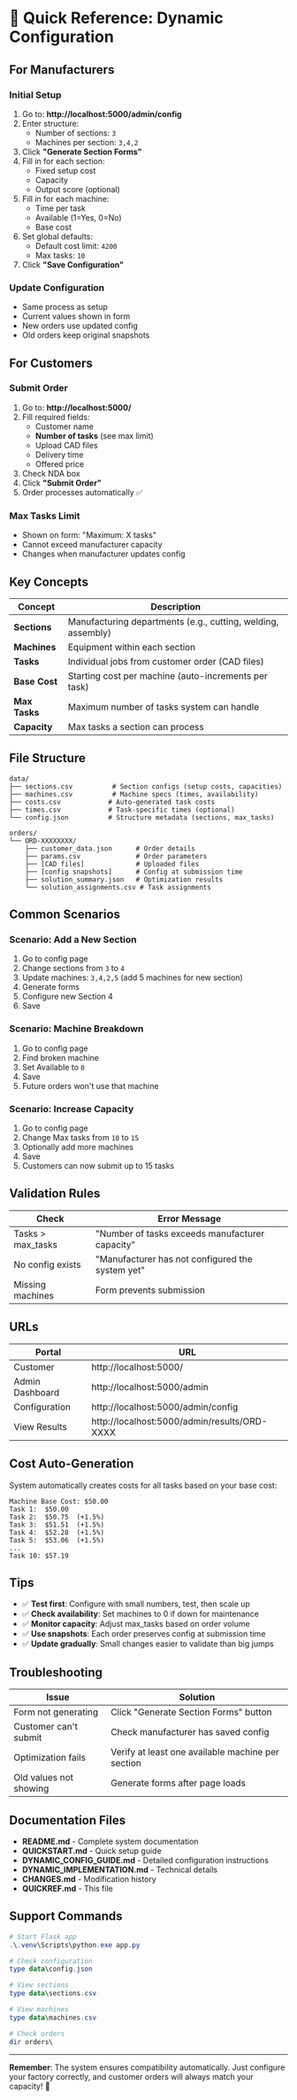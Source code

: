 # 🚀 Quick Reference: Dynamic Configuration

## For Manufacturers

### Initial Setup
1. Go to: **http://localhost:5000/admin/config**
2. Enter structure:
   - Number of sections: `3`
   - Machines per section: `3,4,2`
3. Click **"Generate Section Forms"**
4. Fill in for each section:
   - Fixed setup cost
   - Capacity
   - Output score (optional)
5. Fill in for each machine:
   - Time per task
   - Available (1=Yes, 0=No)
   - Base cost
6. Set global defaults:
   - Default cost limit: `4200`
   - Max tasks: `10`
7. Click **"Save Configuration"**

### Update Configuration
- Same process as setup
- Current values shown in form
- New orders use updated config
- Old orders keep original snapshots

## For Customers

### Submit Order
1. Go to: **http://localhost:5000/**
2. Fill required fields:
   - Customer name
   - **Number of tasks** (see max limit)
   - Upload CAD files
   - Delivery time
   - Offered price
3. Check NDA box
4. Click **"Submit Order"**
5. Order processes automatically ✅

### Max Tasks Limit
- Shown on form: "Maximum: X tasks"
- Cannot exceed manufacturer capacity
- Changes when manufacturer updates config

## Key Concepts

| Concept | Description |
|---------|-------------|
| **Sections** | Manufacturing departments (e.g., cutting, welding, assembly) |
| **Machines** | Equipment within each section |
| **Tasks** | Individual jobs from customer order (CAD files) |
| **Base Cost** | Starting cost per machine (auto-increments per task) |
| **Max Tasks** | Maximum number of tasks system can handle |
| **Capacity** | Max tasks a section can process |

## File Structure

```
data/
├── sections.csv          # Section configs (setup costs, capacities)
├── machines.csv          # Machine specs (times, availability)
├── costs.csv            # Auto-generated task costs
├── times.csv            # Task-specific times (optional)
└── config.json          # Structure metadata (sections, max_tasks)

orders/
└── ORD-XXXXXXXX/
    ├── customer_data.json      # Order details
    ├── params.csv              # Order parameters
    ├── [CAD files]             # Uploaded files
    ├── [config snapshots]      # Config at submission time
    ├── solution_summary.json   # Optimization results
    └── solution_assignments.csv # Task assignments
```

## Common Scenarios

### Scenario: Add a New Section
1. Go to config page
2. Change sections from `3` to `4`
3. Update machines: `3,4,2,5` (add 5 machines for new section)
4. Generate forms
5. Configure new Section 4
6. Save

### Scenario: Machine Breakdown
1. Go to config page
2. Find broken machine
3. Set Available to `0`
4. Save
5. Future orders won't use that machine

### Scenario: Increase Capacity
1. Go to config page
2. Change Max tasks from `10` to `15`
3. Optionally add more machines
4. Save
5. Customers can now submit up to 15 tasks

## Validation Rules

| Check | Error Message |
|-------|---------------|
| Tasks > max_tasks | "Number of tasks exceeds manufacturer capacity" |
| No config exists | "Manufacturer has not configured the system yet" |
| Missing machines | Form prevents submission |

## URLs

| Portal | URL |
|--------|-----|
| Customer | http://localhost:5000/ |
| Admin Dashboard | http://localhost:5000/admin |
| Configuration | http://localhost:5000/admin/config |
| View Results | http://localhost:5000/admin/results/ORD-XXXX |

## Cost Auto-Generation

System automatically creates costs for all tasks based on your base cost:

```
Machine Base Cost: $50.00
Task 1:  $50.00
Task 2:  $50.75  (+1.5%)
Task 3:  $51.51  (+1.5%)
Task 4:  $52.28  (+1.5%)
Task 5:  $53.06  (+1.5%)
...
Task 10: $57.19
```

## Tips

- ✅ **Test first**: Configure with small numbers, test, then scale up
- ✅ **Check availability**: Set machines to 0 if down for maintenance
- ✅ **Monitor capacity**: Adjust max_tasks based on order volume
- ✅ **Use snapshots**: Each order preserves config at submission time
- ✅ **Update gradually**: Small changes easier to validate than big jumps

## Troubleshooting

| Issue | Solution |
|-------|----------|
| Form not generating | Click "Generate Section Forms" button |
| Customer can't submit | Check manufacturer has saved config |
| Optimization fails | Verify at least one available machine per section |
| Old values not showing | Generate forms after page loads |

## Documentation Files

- **README.md** - Complete system documentation
- **QUICKSTART.md** - Quick setup guide
- **DYNAMIC_CONFIG_GUIDE.md** - Detailed configuration instructions
- **DYNAMIC_IMPLEMENTATION.md** - Technical details
- **CHANGES.md** - Modification history
- **QUICKREF.md** - This file

## Support Commands

```powershell
# Start Flask app
.\.venv\Scripts\python.exe app.py

# Check configuration
type data\config.json

# View sections
type data\sections.csv

# View machines
type data\machines.csv

# Check orders
dir orders\
```

---

**Remember**: The system ensures compatibility automatically. Just configure your factory correctly, and customer orders will always match your capacity! 🎯
